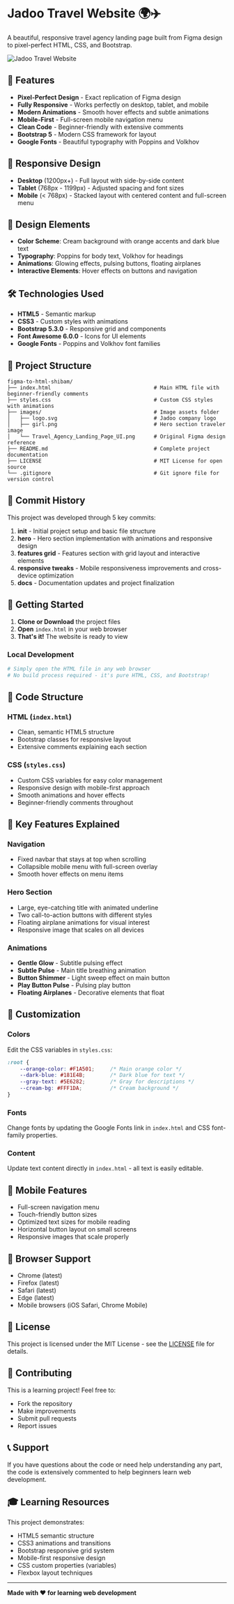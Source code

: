 # Jadoo Travel Website 🌍✈️

A beautiful, responsive travel agency landing page built from Figma design to pixel-perfect HTML, CSS, and Bootstrap.

![Jadoo Travel Website](images/Travel_Agency_Landing_Page_UI.png)

## 🚀 Features

- **Pixel-Perfect Design** - Exact replication of Figma design
- **Fully Responsive** - Works perfectly on desktop, tablet, and mobile
- **Modern Animations** - Smooth hover effects and subtle animations
- **Mobile-First** - Full-screen mobile navigation menu
- **Clean Code** - Beginner-friendly with extensive comments
- **Bootstrap 5** - Modern CSS framework for layout
- **Google Fonts** - Beautiful typography with Poppins and Volkhov

## 📱 Responsive Design

- **Desktop** (1200px+) - Full layout with side-by-side content
- **Tablet** (768px - 1199px) - Adjusted spacing and font sizes
- **Mobile** (< 768px) - Stacked layout with centered content and full-screen menu

## 🎨 Design Elements

- **Color Scheme**: Cream background with orange accents and dark blue text
- **Typography**: Poppins for body text, Volkhov for headings
- **Animations**: Glowing effects, pulsing buttons, floating airplanes
- **Interactive Elements**: Hover effects on buttons and navigation

## 🛠️ Technologies Used

- **HTML5** - Semantic markup
- **CSS3** - Custom styles with animations
- **Bootstrap 5.3.0** - Responsive grid and components
- **Font Awesome 6.0.0** - Icons for UI elements
- **Google Fonts** - Poppins and Volkhov font families

## 📁 Project Structure

```
figma-to-html-shibam/
├── index.html                                 # Main HTML file with beginner-friendly comments
├── styles.css                                 # Custom CSS styles with animations
├── images/                                    # Image assets folder
│   ├── logo.svg                               # Jadoo company logo
│   ├── girl.png                               # Hero section traveler image
│   └── Travel_Agency_Landing_Page_UI.png      # Original Figma design reference
├── README.md                                  # Complete project documentation
├── LICENSE                                    # MIT License for open source
└── .gitignore                                 # Git ignore file for version control
```

## 📝 Commit History

This project was developed through 5 key commits:

1. **init** - Initial project setup and basic file structure
2. **hero** - Hero section implementation with animations and responsive design
3. **features grid** - Features section with grid layout and interactive elements
4. **responsive tweaks** - Mobile responsiveness improvements and cross-device optimization
5. **docs** - Documentation updates and project finalization

## 🚀 Getting Started

1. **Clone or Download** the project files
2. **Open** `index.html` in your web browser
3. **That's it!** The website is ready to view

### Local Development

```bash
# Simply open the HTML file in any web browser
# No build process required - it's pure HTML, CSS, and Bootstrap!
```

## 📖 Code Structure

### HTML (`index.html`)
- Clean, semantic HTML5 structure
- Bootstrap classes for responsive layout
- Extensive comments explaining each section

### CSS (`styles.css`)
- Custom CSS variables for easy color management
- Responsive design with mobile-first approach
- Smooth animations and hover effects
- Beginner-friendly comments throughout

## 🎯 Key Features Explained

### Navigation
- Fixed navbar that stays at top when scrolling
- Collapsible mobile menu with full-screen overlay
- Smooth hover effects on menu items

### Hero Section
- Large, eye-catching title with animated underline
- Two call-to-action buttons with different styles
- Floating airplane animations for visual interest
- Responsive image that scales on all devices

### Animations
- **Gentle Glow** - Subtitle pulsing effect
- **Subtle Pulse** - Main title breathing animation
- **Button Shimmer** - Light sweep effect on main button
- **Play Button Pulse** - Pulsing play button
- **Floating Airplanes** - Decorative elements that float

## 🎨 Customization

### Colors
Edit the CSS variables in `styles.css`:
```css
:root {
    --orange-color: #F1A501;     /* Main orange color */
    --dark-blue: #181E4B;        /* Dark blue for text */
    --gray-text: #5E6282;        /* Gray for descriptions */
    --cream-bg: #FFF1DA;         /* Cream background */
}
```

### Fonts
Change fonts by updating the Google Fonts link in `index.html` and CSS font-family properties.

### Content
Update text content directly in `index.html` - all text is easily editable.

## 📱 Mobile Features

- Full-screen navigation menu
- Touch-friendly button sizes
- Optimized text sizes for mobile reading
- Horizontal button layout on small screens
- Responsive images that scale properly

## 🌟 Browser Support

- Chrome (latest)
- Firefox (latest)
- Safari (latest)
- Edge (latest)
- Mobile browsers (iOS Safari, Chrome Mobile)

## 📄 License

This project is licensed under the MIT License - see the [LICENSE](LICENSE) file for details.

## 🤝 Contributing

This is a learning project! Feel free to:
- Fork the repository
- Make improvements
- Submit pull requests
- Report issues

## 📞 Support

If you have questions about the code or need help understanding any part, the code is extensively commented to help beginners learn web development.

## 🎓 Learning Resources

This project demonstrates:
- HTML5 semantic structure
- CSS3 animations and transitions
- Bootstrap responsive grid system
- Mobile-first responsive design
- CSS custom properties (variables)
- Flexbox layout techniques

---

**Made with ❤️ for learning web development**
